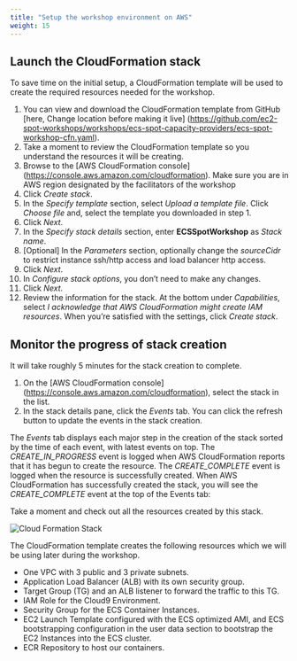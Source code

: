 ```yaml
---
title: "Setup the workshop environment on AWS"
weight: 15
---
```


Launch the CloudFormation stack 
---

To save time on the initial setup, a CloudFormation template will be used to create the required resources needed for the workshop.

1. You can view and download the CloudFormation template from GitHub [here, Change location before making it live] (https://github.com/ec2-spot-workshops/workshops/ecs-spot-capacity-providers/ecs-spot-workshop-cfn.yaml).
2. Take a moment to review the CloudFormation template so you understand the resources it will be creating.
3. Browse to the [AWS CloudFormation console] (https://console.aws.amazon.com/cloudformation). Make sure you are in AWS region designated by the facilitators of the workshop
4. Click *Create stack*.
5. In the *Specify template* section, select *Upload a template file*. Click *Choose file* and, select the template you downloaded in step 1.
6. Click *Next*.
7. In the *Specify stack details* section, enter **ECSSpotWorkshop** as *Stack name*.
8. [Optional] In the *Parameters* section, optionally change the *sourceCidr* to restrict instance ssh/http access and load balancer http access.
9. Click *Next*.
10. In *Configure stack options*, you don’t need to make any changes.
11. Click *Next*.
12. Review the information for the stack. At the bottom under *Capabilities*, select *I acknowledge that AWS CloudFormation might create IAM resources*. When you’re satisfied with the settings, click *Create stack*.

Monitor the progress of stack creation 
---

It will take roughly 5 minutes for the stack creation to complete.

1. On the [AWS CloudFormation console] (https://console.aws.amazon.com/cloudformation), select the stack in the list.
2. In the stack details pane, click the *Events* tab. You can click the refresh button to update the events in the stack creation.

The *Events* tab displays each major step in the creation of the stack sorted by the time of each event, with latest events on top.
The *CREATE_IN_PROGRESS* event is logged when AWS CloudFormation reports that it has begun to create the resource. The *CREATE_COMPLETE* event is logged when the resource is successfully created.
When AWS CloudFormation has successfully created the stack, you will see the *CREATE_COMPLETE* event at the top of the Events tab:

Take a moment and check out all the resources created by this stack.

![Cloud Formation Stack](/images/ecs-spot-capacity-providers/stack1.png) 

The CloudFormation template creates the following resources which we will be using later during the workshop.


* One VPC with 3 public and 3 private subnets.
* Application Load Balancer (ALB) with its own security group.
* Target Group (TG) and an ALB listener to forward the traffic to this TG.
* IAM Role for the Cloud9 Environment.
* Security Group for the ECS Container Instances.
* EC2 Launch Template configured with the ECS optimized AMI, and ECS bootstrapping configuration in the user data section to bootstrap the EC2 Instances into the ECS cluster.
* ECR Repository to host our containers.